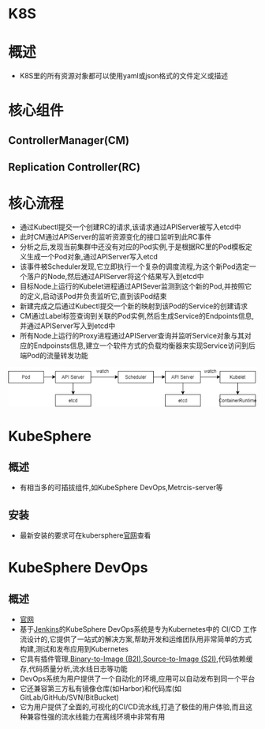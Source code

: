 # K8S



# 概述

* K8S里的所有资源对象都可以使用yaml或json格式的文件定义或描述



# 核心组件

## ControllerManager(CM)

## Replication Controller(RC)



# 核心流程

* 通过Kubectl提交一个创建RC的请求,该请求通过APIServer被写入etcd中
* 此时CM通过APIServer的监听资源变化的接口监听到此RC事件
* 分析之后,发现当前集群中还没有对应的Pod实例,于是根据RC里的Pod模板定义生成一个Pod对象,通过APIServer写入etcd
* 该事件被Scheduler发现,它立即执行一个复杂的调度流程,为这个新Pod选定一个落户的Node,然后通过APIServer将这个结果写入到etcd中
* 目标Node上运行的Kubelet进程通过APISever监测到这个新的Pod,并按照它的定义,启动该Pod并负责监听它,直到该Pod结束
* 新建完成之后通过Kubectl提交一个新的映射到该Pod的Service的创建请求
* CM通过Label标签查询到关联的Pod实例,然后生成Service的Endpoints信息,并通过APIServer写入到etcd中
* 所有Node上运行的Proxy进程通过APIServer查询并监听Service对象与其对应的Endpoinsts信息,建立一个软件方式的负载均衡器来实现Service访问到后端Pod的流量转发功能

![](K8S-01.png)



# KubeSphere



## 概述

* 有相当多的可插拔组件,如KubeSphere DevOps,Metrcis-server等



## 安装

* 最新安装的要求可在kubersphere[官网](https://kubesphere.com.cn/docs/installing-on-kubernetes/on-prem-kubernetes/install-ks-on-linux-airgapped/)查看



# KubeSphere DevOps



## 概述

* [官网](https://kubesphere.com.cn/docs/pluggable-components/devops/)
* 基于[Jenkins](https://jenkins.io/)的KubeSphere DevOps系统是专为Kubernetes中的 CI/CD 工作流设计的,它提供了一站式的解决方案,帮助开发和运维团队用非常简单的方式构建,测试和发布应用到Kubernetes
* 它具有插件管理,[Binary-to-Image (B2I)](https://kubesphere.com.cn/docs/project-user-guide/image-builder/binary-to-image/),[Source-to-Image (S2I)](https://kubesphere.com.cn/docs/project-user-guide/image-builder/source-to-image/),代码依赖缓存,代码质量分析,流水线日志等功能
* DevOps系统为用户提供了一个自动化的环境,应用可以自动发布到同一个平台
* 它还兼容第三方私有镜像仓库(如Harbor)和代码库(如GitLab/GitHub/SVN/BitBucket)
* 它为用户提供了全面的,可视化的CI/CD流水线,打造了极佳的用户体验,而且这种兼容性强的流水线能力在离线环境中非常有用